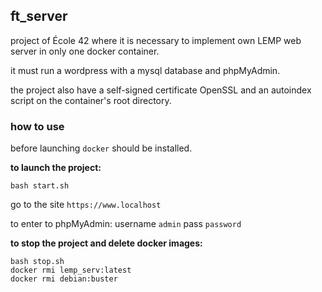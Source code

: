 ## ft_server

project of École 42 where it is necessary to implement own LEMP web server in only one docker container.

it must run a wordpress with a mysql database and phpMyAdmin.

the project also have a self-signed certificate OpenSSL and an autoindex script on the container's root directory.

### how to use
before launching `docker` should be installed.

**to launch the project:**
```
bash start.sh
```
go to the site `https://www.localhost`

to enter to phpMyAdmin: username `admin` pass `password`

**to stop the project and delete docker images:**
```
bash stop.sh
docker rmi lemp_serv:latest
docker rmi debian:buster
```

